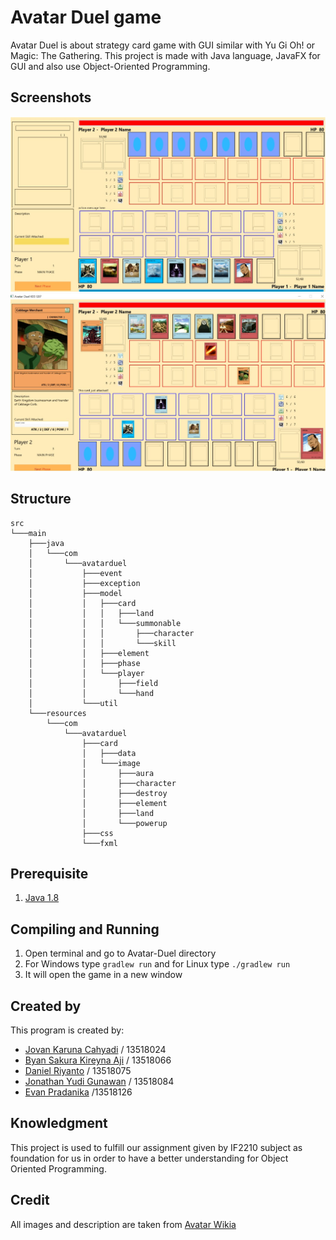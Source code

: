# Avatar Duel game
Avatar Duel is about strategy card game with GUI similar with Yu Gi Oh! or Magic: The Gathering. This project is made with Java language, JavaFX for GUI and also use Object-Oriented Programming.

## Screenshots
<img src="docs/Begin.jpg"> 
<img src="docs/Ingame.jpg">

## Structure 
```
src
└───main
    ├───java
    │   └───com
    │       └───avatarduel
    │           ├───event
    │           ├───exception
    │           ├───model
    │           │   ├───card
    │           │   │   ├───land
    │           │   │   └───summonable
    │           │   │       ├───character
    │           │   │       └───skill
    │           │   ├───element
    │           │   ├───phase
    │           │   └───player
    │           │       ├───field
    │           │       └───hand
    │           └───util
    └───resources
        └───com
            └───avatarduel
                ├───card
                │   ├───data
                │   └───image
                │       ├───aura
                │       ├───character
                │       ├───destroy
                │       ├───element
                │       ├───land
                │       └───powerup
                ├───css
                └───fxml
```               
## Prerequisite
1. [Java 1.8](https://www.oracle.com/java/technologies/javase-jdk8-downloads.html)

## Compiling and Running
1. Open terminal and go to Avatar-Duel directory
1. For Windows type `gradlew run` and for Linux type `./gradlew run`
1. It will open the game in a new window

## Created by
This program is created by:
- [Jovan Karuna Cahyadi](https://github.com/JovanKaruna)    / 13518024
- [Byan Sakura Kireyna Aji](https://github.com/bsakura) / 13518066
- [Daniel Riyanto](https://github.com/Daniel-Ri)          / 13518075
- [Jonathan Yudi Gunawan](https://github.com/JonathanGun)   / 13518084
- [Evan Pradanika](https://github.com/DufanGratis)        /13518126

## Knowledgment
This project is used to fulfill our assignment given by IF2210 subject as foundation for us in order to have a better understanding for Object Oriented Programming. 

## Credit
All images and description are taken from [Avatar Wikia](https://avatar.fandom.com/wiki/Avatar_Wiki)

